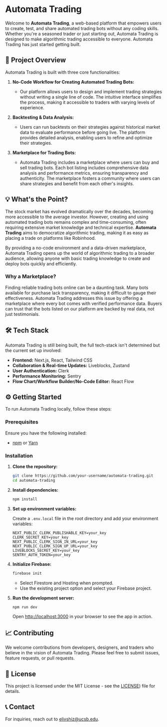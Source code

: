 # Automata Trading

Welcome to **Automata Trading**, a web-based platform that empowers users to create, test, and share automated trading bots without any coding skills. Whether you're a seasoned trader or just starting out, Automata Trading is designed to make algorithmic trading accessible to everyone. Automata Trading has just started getting built.

## 🚀 Project Overview

Automata Trading is built with three core functionalities:

1. **No-Code Workflow for Creating Automated Trading Bots:**
   - Our platform allows users to design and implement trading strategies without writing a single line of code. The intuitive interface simplifies the process, making it accessible to traders with varying levels of experience.

2. **Backtesting & Data Analysis:**
   - Users can run backtests on their strategies against historical market data to evaluate performance before going live. The platform provides detailed analysis, enabling users to refine and optimize their strategies.

3. **Marketplace for Trading Bots:**
   - Automata Trading includes a marketplace where users can buy and sell trading bots. Each bot listing includes comprehensive data analysis and performance metrics, ensuring transparency and authenticity. The marketplace fosters a community where users can share strategies and benefit from each other's insights.

## 💡 What's the Point?

The stock market has evolved dramatically over the decades, becoming more accessible to the average investor. However, creating and using automated trading bots remains complex and time-consuming, often requiring extensive market knowledge and technical expertise. **Automata Trading** aims to democratize algorithmic trading, making it as easy as placing a trade on platforms like Robinhood.

By providing a no-code environment and a data-driven marketplace, Automata Trading opens up the world of algorithmic trading to a broader audience, allowing anyone with basic trading knowledge to create and deploy bots quickly and efficiently.

### Why a Marketplace?

Finding reliable trading bots online can be a daunting task. Many bots available for purchase lack transparency, making it difficult to gauge their effectiveness. Automata Trading addresses this issue by offering a marketplace where every bot comes with verified performance data. Buyers can trust that the bots listed on our platform are backed by real data, not just testimonials.

## 🛠️ Tech Stack

Automata Trading is still being built, the full tech-stack isn't determined but the current set up involved:

- **Frontend:** Next.js, React, Tailwind CSS
- **Collaboration & Real-time Updates:** Liveblocks, Zustand
- **User Authentication:** Clerk
- **Performance Monitoring:** Sentry
- **Flow Chart/Workflow Builder/No-Code Editor:** React Flow

## ⚙️ Getting Started

To run Automata Trading locally, follow these steps:

### Prerequisites

Ensure you have the following installed:

- [npm](https://www.npmjs.com/get-npm) or [Yarn](https://classic.yarnpkg.com/en/docs/install)

### Installation

1. **Clone the repository:**

   ```bash
   git clone https://github.com/your-username/automata-trading.git
   cd automata-trading
   ```

2. **Install dependencies:**

   ```bash
   npm install
   ```

3. **Set up environment variables:**

   Create a `.env.local` file in the root directory and add your environment variables:

   ```plaintext
   NEXT_PUBLIC_CLERK_PUBLISHABLE_KEY=your_key
   CLERK_SECRET_KEY=your_key
   NEXT_PUBLIC_CLERK_SIGN_IN_URL=your_key
   NEXT_PUBLIC_CLERK_SIGN_UP_URL=your_key
   LIVEBLOCKS_SECRET_KEY=your_key
   SENTRY_AUTH_TOKEN=your_key
   ```

4. **Initialize Firebase:**

   ```bash
   firebase init
   ```

   - Select Firestore and Hosting when prompted.
   - Use the existing project option and select your Firebase project.

5. **Run the development server:**

   ```bash
   npm run dev
   ```

   Open [http://localhost:3000](http://localhost:3000) in your browser to see the app in action.

## 📈 Contributing

We welcome contributions from developers, designers, and traders who believe in the vision of Automata Trading. Please feel free to submit issues, feature requests, or pull requests.

## 📄 License

This project is licensed under the MIT License - see the [LICENSE](https://opensource.org/license/mit)) file for details.

## 📞 Contact

For inquiries, reach out to [elivshiz@ucsb.edu](mailto:elivshiz@ucsb.edu).
